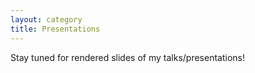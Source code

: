 ```yaml
---
layout: category
title: Presentations
---
```


Stay tuned for rendered slides of my talks/presentations!
